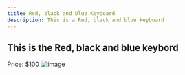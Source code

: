 ```yaml
---
title: Red, black and blue Keyboard
description: This is a Red, black and blue keyboard
---
```


## This is the Red, black and blue keybord

Price: $100
![image](/img/red-black-blue-keyboard.jpg)